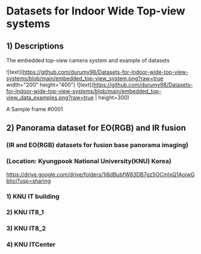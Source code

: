 # Datasets for Indoor Wide Top-view systems

## 1) Descriptions 

The embedded top-view camera system and example of datasets

![text](https://github.com/durumy98/Datasets-for-Indoor-wide-top-view-systems/blob/main/embedded_top-view_system.png?raw=true width="200" height="400") 
![text](https://github.com/durumy98/Datasets-for-Indoor-wide-top-view-systems/blob/main/embedded_top-view_data_examples.png?raw=true  | height=300)
  
A Sample frame #0001

## 2) Panorama dataset for EO(RGB) and IR fusion
### (IR and EO(RGB) datasets for fusion base panorama imaging)
### (Location: Kyungpook National University(KNU) Korea)

<https://drive.google.com/drive/folders/1j6dBubfW83DB7gz5OCmlxQ1AojwGbhci?usp=sharing>

### 1) KNU IT building
### 2) KNU IT8_1
### 3) KNU IT8_2
### 4) KNU ITCenter
